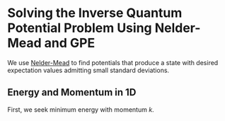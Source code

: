 # Solving the Inverse Quantum Potential Problem Using Nelder-Mead and GPE
We use [Nelder-Mead](https://en.wikipedia.org/wiki/Nelder%E2%80%93Mead_method) to find potentials that produce a state with desired expectation values admitting small standard deviations.

## Energy and Momentum in 1D
First, we seek minimum energy with momentum $k$.